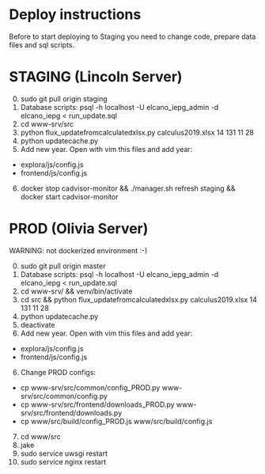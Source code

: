 # Deploy instructions

Before to start deploying to Staging you need to change code, prepare data files and sql scripts.


# STAGING (Lincoln Server)

0. sudo git pull origin staging
1. Database scripts: psql -h localhost -U elcano_iepg_admin -d elcano_iepg < run_update.sql
2. cd www-srv/src
3. python flux_updatefromcalculatedxlsx.py calculus2019.xlsx 14 131 11 28
4. python updatecache.py
5. Add new year. Open with vim this files and add year:
  - explora/js/config.js
  - frontend/js/config.js
6. docker stop cadvisor-monitor && ./manager.sh refresh staging && docker start cadvisor-monitor

# PROD (Olivia Server)

WARNING: not dockerized environment :-)

0. sudo git pull origin master
1. Database scripts: psql -h localhost -U elcano_iepg_admin -d elcano_iepg < run_update.sql
2. cd www-srv/ && venv/bin/activate
3. cd src && python flux_updatefromcalculatedxlsx.py calculus2019.xlsx 14 131 11 28
4. python updatecache.py
5. deactivate
6. Add new year. Open with vim this files and add year:
  - explora/js/config.js
  - frontend/js/config.js
6. Change PROD configs:
  - cp www-srv/src/common/config_PROD.py www-srv/src/common/config.py
  - cp www-srv/src/frontend/downloads_PROD.py www-srv/src/frontend/downloads.py
  - cp www/src/build/config_PROD.js www/src/build/config.js
7. cd www/src
8. jake
9. sudo service uwsgi restart
10. sudo service nginx restart
